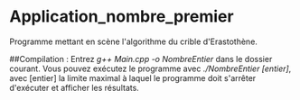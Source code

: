 # Application_nombre_premier
Programme mettant en scène l'algorithme du crible d'Erastothène.


##Compilation : 
  Entrez <i>g++ Main.cpp -o NombreEntier</i> dans le dossier courant.
  Vous pouvez exécutez le programme avec <i>./NombreEntier [entier]</i>, avec [entier] la limite maximal à laquel le programme doit s'arrêter d'exécuter et afficher les résultats.
  
